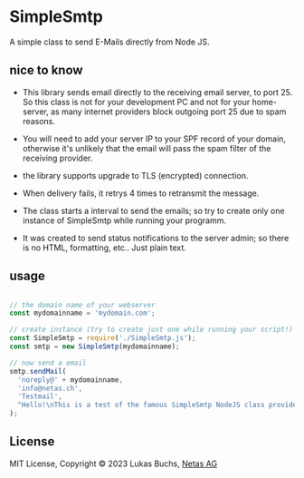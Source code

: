# SimpleSmtp
A simple class to send E-Mails directly from Node JS.

## nice to know
* This library sends email directly to the receiving email server, to port 25. So this class is not for your development PC and not for your home-server, as many internet providers block outgoing port 25 due to spam reasons.

* You will need to add your server IP to your SPF record of your domain, otherwise it's unlikely that the email will pass the spam filter of the receiving provider.

* the library supports upgrade to TLS (encrypted) connection.

* When delivery fails, it retrys 4 times to retransmit the message.

* The class starts a interval to send the emails; so try to create only one instance of SimpleSmtp while running your programm.

* It was created to send status notifications to the server admin; so there is no HTML, formatting, etc.. Just plain text.


## usage
```javascript

// the domain name of your webserver
const mydomainname = 'mydomain.com';

// create instance (try to create just one while running your script!)
const SimpleSmtp = require('./SimpleSmtp.js');
const smtp = new SimpleSmtp(mydomainname);

// now send a email
smtp.sendMail(
  'noreply@' + mydomainname,                                                               // from (email-address)
  'info@netas.ch',                                                                         // to (email-address)
  'Testmail',                                                                              // subject
  "Hello!\nThis is a test of the famous SimpleSmtp NodeJS class provided by netas.ch!"     // mail body
);
```

## License
MIT License, Copyright © 2023 Lukas Buchs, [Netas AG](https://www.netas.ch)


